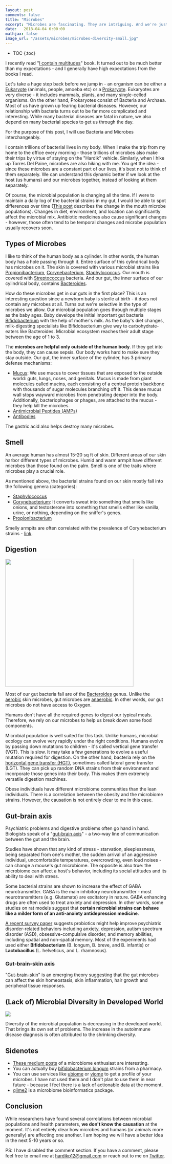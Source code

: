 ```yaml
---
layout: post
comments: false
title: "Microbes"
excerpt: "Microbes are fascinating. They are intriguing. And we're just starting to find out the relationship they have with their hosts (us humans). I recently read 'I contain multitudes' book. It turned out to be much better than my expectations. I attempt to highlight intriguing points from that book along with other things I picked elsewhere."
date:   2018-04-04 6:00:00
mathjax: false
image_url: "/assets/microbes/microbes-diversity-small.jpg"
---
```


* TOC
{:toc}

I recently read "[I contain multitudes](https://www.amazon.com/Contain-Multitudes-Microbes-Within-Grander/dp/0062368591)" book. It turned out to be much better than my expectations - and I generally have high expectations from the books I read.

Let's take a huge step back before we jump in - an organism can be either a [Eukaryote](https://en.wikipedia.org/wiki/Eukaryote) (animals, people, amoeba etc) or a [Prokaryote](https://en.wikipedia.org/wiki/Prokaryote). Eukaryotes are very diverse - it includes mammals, plants, and many single-celled organisms. On the other hand, Prokaryotes consist of Bacteria and Archaea. Most of us have grown up fearing bacterial diseases. However, our relationship with bacteria turns out to be far more complicated and interesting. While many bacterial diseases are fatal in nature, we also depend on many bacterial species to get us through the day.

For the purpose of this post, I will use Bacteria and Microbes interchangeably.

I contain trillions of bacterial lives in my body. When I make the trip from my home to the office every morning - those trillions of microbes also make their trips by virtue of staying on the "Hardik" vehicle. Similarly, when I hike up Torres Del Paine, microbes are also hiking with me. You get the idea - since these microbes are a constant part of our lives, it's best not to think of them separately. We can understand this dynamic better if we look at the host (us humans) and our microbes together, instead of looking at them separately.

Of course, the microbial population is changing all the time. If I were to maintain a daily log of the bacterial strains in my gut, I would be able to spot differences over time ([This post](https://medium.com/microbiome/whats-happening-to-my-mouth-microbiome-71ea78da42e7) describes the change in the mouth microbe populations). Changes in diet, environment, and location can significantly affect the microbial mix. Antibiotic medicines also cause significant changes - however, those often tend to be temporal changes and microbe population usually recovers soon.

## Types of Microbes

I like to think of the human body as a cylinder. In other words, the human body has a hole passing through it. Entire surface of this cylindrical body has microbes on it. The skin is covered with various microbial strains like [Propionibacterium](https://en.wikipedia.org/wiki/Propionibacterium), [Corynebacterium](https://en.wikipedia.org/wiki/Corynebacterium), [Staphylococcus](https://en.wikipedia.org/wiki/Staphylococcus). Our mouth is covered with [Streptococcus](https://en.wikipedia.org/wiki/Streptococcus) bacteria. And our gut, the inner surface of our cylindrical body, contains [Bacteroides](https://en.wikipedia.org/wiki/Bacteroides).

How do these microbes get in our guts in the first place? This is an interesting question since a newborn baby is sterile at birth - it does not contain any microbes at all. Turns out we're selective in the type of microbes we allow. Our microbial population goes through multiple stages as the baby ages. Baby develops the initial important gut bacteria [Bifidobacterium](https://en.wikipedia.org/wiki/Bifidobacterium) with the help of mother's milk. As the baby's diet changes, milk-digesting specialists like Bifidobacterium give way to carbohydrate-eaters like Bacteroides. Microbial ecosystem reaches their adult stage between the age of 1 to 3.

The **microbes are helpful only outside of the human body**. If they get into the body, they can cause sepsis. Our body works hard to make sure they stay outside. Our gut, the inner surface of the cylinder, has 3 primary defense mechanisms:

* [Mucus](https://en.wikipedia.org/wiki/Mucus): We use mucus to cover tissues that are exposed to the outside world: guts, lungs, noses, and genitals. Mucus is made from giant molecules called mucins, each consisting of a central protein backbone with thousands of sugar molecules branching off it. This dense mucus wall stops wayward microbes from penetrating deeper into the body. Additionally, bacteriophages or phages, are attached to the mucus - they help kill the microbes.
* [Antimicrobial Peptides (AMPs)](https://en.wikipedia.org/wiki/Antimicrobial_peptides)
* [Antibodies](https://en.wikipedia.org/wiki/Antibody)

The gastric acid also helps destroy many microbes.

## Smell

An average human has almost 15-20 sq ft of skin. Different areas of our skin harbor different types of microbes. Humid and warm armpit have different microbes than those found on the palm. Smell is one of the traits where microbes play a crucial role.

As mentioned above, the bacterial strains found on our skin mostly fall into the following genera (categories):

* [Staphylococcus](https://en.wikipedia.org/wiki/Staphylococcus)
* [Corynebacterium](https://en.wikipedia.org/wiki/Corynebacterium): It converts sweat into something that smells like onions, and testosterone into something that smells either like vanilla, urine, or nothing, depending on the sniffer's genes.
* [Propionibacterium](https://en.wikipedia.org/wiki/Propionibacterium)

Smelly armpits are often correlated with the prevalence of Corynebacterium strains - [link](https://www.ncbi.nlm.nih.gov/pmc/articles/PMC4316401/).

## Digestion

<img src="/assets/microbes/microbes-weight-small.jpg" style="width: 400px;">

Most of our gut bacteria fall are of the [Bacteroides](https://en.wikipedia.org/wiki/Bacteroides) genus. Unlike the [aerobic](https://en.wikipedia.org/wiki/Aerobic_organism) skin microbes, gut microbes are [anaerobic](https://en.wikipedia.org/wiki/Anaerobic_organism). In other words, our gut microbes do not have access to Oxygen.

Humans don't have all the required genes to digest our typical meals. Therefore, we rely on our microbes to help us break down some food components.

Microbial population is well suited for this task. Unlike humans, microbial ecology can evolve very rapidly under the right conditions. Humans evolve by passing down mutations to children - it's called vertical gene transfer (VGT). This is slow. It may take a few generations to evolve a useful mutation required for digestion. On the other hand, bacteria rely on the [horizontal gene transfer (HGT)](https://en.wikipedia.org/wiki/Horizontal_gene_transfer), sometimes called lateral gene transfer (LGT). They can pick up random DNA strains from their environment and incorporate those genes into their body. This makes them extremely versatile digestion machines.

Obese individuals have different microbiome communities than the lean individuals. There is a correlation between the obesity and the microbiome strains. However, the causation is not entirely clear to me in this case.

## Gut-brain axis

Psychiatric problems and digestive problems often go hand in hand. Biologists speak of a "[gut-brain axis](https://en.wikipedia.org/wiki/Gut%E2%80%93brain_axis)" - a two-way line of communication between the gut and the brain.

Studies have shown that any kind of stress - starvation, sleeplessness, being separated from one's mother, the sudden arrival of an aggressive individual, uncomfortable temperatures, overcrowding, even loud noises - can change a mouse's gut microbiome. The opposite is also true: the microbiome can affect a host's behavior, including its social attitudes and its ability to deal with stress.

Some bacterial strains are shown to increase the effect of GABA neurotransmitter. GABA is the main inhibitory neurotransmitter - most neurotransmitters (e.g. Glutamate) are excitatory in nature. GABA enhancing drugs are often used to treat anxiety and depression. In other words, some studies on rat models suggest that **certain microbial strains can behave like a milder form of an anti-anxiety antidepression medicine**.

[A recent survey paper](https://www.ncbi.nlm.nih.gov/pmc/articles/PMC5056568/) suggests probiotics might help improve psychiatric disorder-related behaviors including anxiety, depression, autism spectrum disorder (ASD), obsessive-compulsive disorder, and memory abilities, including spatial and non-spatial memory. Most of the experiments had used either **Bifidobacterium** (B. longum, B. breve, and B. infantis) or **Lactobacillus** (L. helveticus, and L. rhamnosus).

### Gut-brain-skin axis

"[Gut-brain-skin](https://www.ncbi.nlm.nih.gov/pubmed/20113345)" is an emerging theory suggesting that the gut microbes can affect the skin homeostasis, skin inflammation, hair growth and peripheral tissue responses.

## (Lack of) Microbial Diversity in Developed World

<img src="/assets/microbes/microbes-diversity-small.jpg">

Diversity of the microbial population is decreasing in the developed world. That brings its own set of problems. The increase in the autoimmune disease diagnosis is often attributed to the shrinking diversity.

## Sidenotes

* [These medium posts](https://medium.com/microbiome) of a microbiome enthusiast are interesting.
* You can actually buy [bifidobacterium longum](http://www.lifeextension.com/Vitamins-Supplements/item01622/Bifido-GI-Balance) strains from a pharmacy.
* You can use services like [ubiome](https://ubiome.com/) or [viome](https://www.viome.com) to get a profile of your microbes. I have not used them and I don't plan to use them in near future - because I feel there is a lack of actionable data at the moment.
* [qiime2](https://github.com/qiime2/qiime2) is a microbiome bioinformatics package.

## Conclusion

While researchers have found several correlations between microbial populations and health parameters, **we don't know the causation** at the moment. It's not entirely clear how microbes and humans (or animals more generally) are affecting one another. I am hoping we will have a better idea in the next 5-10 years or so.

PS: I have disabled the comment section. If you have a comment, please feel free to email me at hardikp12@gmail.com or reach out to me on [Twitter](https://twitter.com/hardikp).
